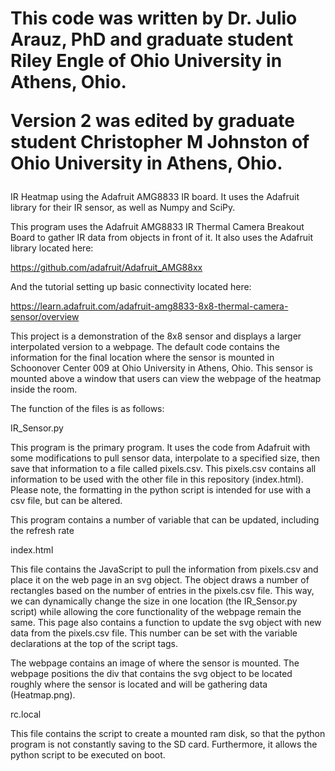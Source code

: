 # This code was written by Dr. Julio Arauz, PhD and graduate student Riley Engle of Ohio University in Athens, Ohio. <p> Version 2 was edited by graduate student Christopher M Johnston of Ohio University in Athens, Ohio.

IR Heatmap using the Adafruit AMG8833 IR board. It uses the Adafruit library for their IR sensor, as well as Numpy and SciPy.

This program uses the Adafruit AMG8833 IR Thermal Camera Breakout Board to gather IR data from objects in front of it. 
It also uses the Adafruit library located here:

https://github.com/adafruit/Adafruit_AMG88xx

And the tutorial setting up basic connectivity located here:

https://learn.adafruit.com/adafruit-amg8833-8x8-thermal-camera-sensor/overview

This project is a demonstration of the 8x8 sensor and displays a larger interpolated version to a webpage. The default code
contains the information for the final location where the sensor is mounted in Schoonover Center 009 at Ohio University in 
Athens, Ohio. This sensor is mounted above a window that users can view the webpage of the heatmap inside the room. 


The function of the files is as follows:

IR_Sensor.py

This program is the primary program. It uses the code from Adafruit with some modifications to pull sensor data, interpolate to 
a specified size, then save that information to a file called pixels.csv. This pixels.csv contains all information to be used 
with the other file in this repository (index.html). Please note, the formatting in the python script is intended for use with a 
csv file, but can be altered. 

This program contains a number of variable that can be updated, including the refresh rate

index.html

This file contains the JavaScript to pull the information from pixels.csv and place it on the web page in an svg object. 
The object draws a number of rectangles based on the number of entries in the pixels.csv file. 
This way, we can dynamically change the size in one location (the IR_Sensor.py script) while allowing the core 
functionality of the webpage remain the same. This page also contains a function to update the svg object with new data from the 
pixels.csv file. This number can be set with the variable declarations at the top of the script tags.

The webpage contains an image of where the sensor is mounted. The webpage positions the div that contains the svg object to be
located roughly where the sensor is located and will be gathering data (Heatmap.png).

rc.local

This file contains the script to create a mounted ram disk, so that the python program is not constantly saving to the SD card. Furthermore, it allows the python script to be executed on boot.


